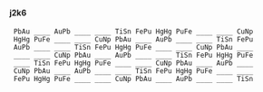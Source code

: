 #### j2k6

     PbAu ____ AuPb ____ ____ TiSn FePu HgHg PuFe ____ ____ CuNp
     HgHg PuFe ____ ____ CuNp PbAu ____ AuPb ____ ____ TiSn FePu
     AuPb ____ ____ TiSn FePu HgHg PuFe ____ ____ CuNp PbAu ____
     ____ ____ CuNp PbAu ____ AuPb ____ ____ TiSn FePu HgHg PuFe
     ____ TiSn FePu HgHg PuFe ____ ____ CuNp PbAu ____ AuPb ____
     CuNp PbAu ____ AuPb ____ ____ TiSn FePu HgHg PuFe ____ ____
     FePu HgHg PuFe ____ ____ CuNp PbAu ____ AuPb ____ ____ TiSn

